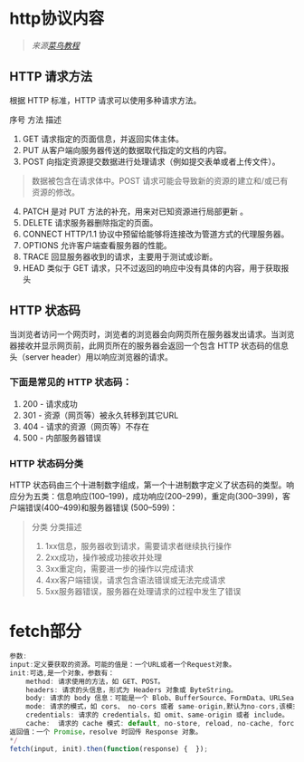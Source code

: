 # http协议内容
>_来源[菜鸟教程](https://www.runoob.com/http/http-methods.html)_
## HTTP 请求方法
根据 HTTP 标准，HTTP 请求可以使用多种请求方法。

序号	方法	描述
1.	GET	请求指定的页面信息，并返回实体主体。
2.	PUT	从客户端向服务器传送的数据取代指定的文档的内容。
3.	POST	向指定资源提交数据进行处理请求（例如提交表单或者上传文件）。
>数据被包含在请求体中。POST 请求可能会导致新的资源的建立和/或已有资源的修改。
4.	PATCH	是对 PUT 方法的补充，用来对已知资源进行局部更新 。	
5.	DELETE	请求服务器删除指定的页面。
6.	CONNECT	HTTP/1.1 协议中预留给能够将连接改为管道方式的代理服务器。
7.	OPTIONS	允许客户端查看服务器的性能。
8.	TRACE	回显服务器收到的请求，主要用于测试或诊断。
9. HEAD	类似于 GET 请求，只不过返回的响应中没有具体的内容，用于获取报头

## HTTP 状态码
当浏览者访问一个网页时，浏览者的浏览器会向网页所在服务器发出请求。当浏览器接收并显示网页前，此网页所在的服务器会返回一个包含 HTTP 状态码的信息头（server header）用以响应浏览器的请求。

### 下面是常见的 HTTP 状态码：
1. 200 - 请求成功
2. 301 - 资源（网页等）被永久转移到其它URL
3. 404 - 请求的资源（网页等）不存在
4. 500 - 内部服务器错误

### HTTP 状态码分类
HTTP 状态码由三个十进制数字组成，第一个十进制数字定义了状态码的类型。响应分为五类：信息响应(100–199)，成功响应(200–299)，重定向(300–399)，客户端错误(400–499)和服务器错误 (500–599)：

>分类	分类描述
>1.	1xx信息，服务器收到请求，需要请求者继续执行操作
>2.	2xx成功，操作被成功接收并处理
>3.	3xx重定向，需要进一步的操作以完成请求
>4.	4xx客户端错误，请求包含语法错误或无法完成请求
>5.	5xx服务器错误，服务器在处理请求的过程中发生了错误

# fetch部分
```js
参数:
input:定义要获取的资源。可能的值是：一个URL或者一个Request对象。
init:可选,是一个对象，参数有：
	method: 请求使用的方法，如 GET、POST。
	headers: 请求的头信息，形式为 Headers 对象或 ByteString。
	body: 请求的 body 信息：可能是一个 Blob、BufferSource、FormData、URLSearchParams 或者 USVString 对象。注意 GET 或 HEAD 方法的请求不能包含 body 信息。
	mode: 请求的模式，如 cors、 no-cors 或者 same-origin,默认为no-cors,该模式允许来自 CDN 的脚本、其他域的图片和其他一些跨域资源，但是首先有个前提条件，就是请求的 method 只能是HEAD、GET 或 POST。此外，如果 ServiceWorkers 拦截了这些请求，它不能随意添加或者修改除这些之外 Header 属性。第三，JS 不能访问 Response 对象中的任何属性，这确保了跨域时 ServiceWorkers 的安全和隐私信息泄漏问题。cors模式允许跨域请求,same-origin模式对于跨域的请求，将返回一个 error，这样确保所有的请求遵守同源策略。
	credentials: 请求的 credentials，如 omit、same-origin 或者 include。
	cache:  请求的 cache 模式: default, no-store, reload, no-cache, force-cache, or only-if-cached.
返回值：一个 Promise，resolve 时回传 Response 对象。
*/
fetch(input, init).then(function(response) {  });
```
